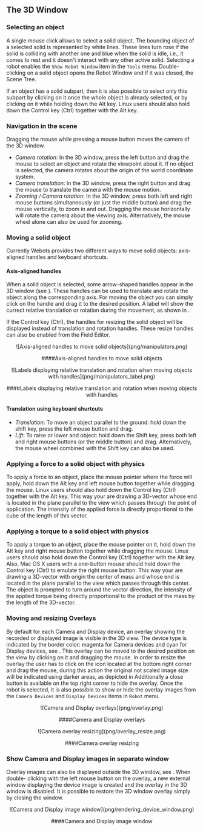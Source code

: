 ## The 3D Window

### Selecting an object

A single mouse click allows to select a solid object. The bounding object of a
selected solid is represented by white lines. These lines turn rose if the solid
is colliding with another one and blue when the solid is idle, i.e., it comes to
rest and it doesn't interact with any other active solid. Selecting a robot
enables the `Show Robot Window` item in the `Tools` menu. Double-clicking on a
solid object opens the Robot Window and if it was closed, the Scene Tree.

If an object has a solid subpart, then it is also possible to select only this
subpart by clicking on it once the whole object is already selected, or by
clicking on it while holding down the Alt key. Linux users should also hold down
the Control key (Ctrl) together with the Alt key.

### Navigation in the scene

Dragging the mouse while pressing a mouse button moves the camera of the 3D
window.

- *Camera rotation*: In the 3D window, press the left button and drag the mouse to select an object and rotate the viewpoint about it. If no object is selected, the camera rotates about the origin of the world coordinate system.
- *Camera translation*: In the 3D window, press the right button and drag the mouse to translate the camera with the mouse motion.
- *Zooming / Camera rotation*: In the 3D window, press both left and right mouse buttons simultaneously (or just the middle button) and drag the mouse vertically, to zoom in and out. Dragging the mouse horizontally will rotate the camera about the viewing axis. Alternatively, the mouse wheel alone can also be used for zooming.

### Moving a solid object

Currently Webots provides two different ways to move solid objects: axis-aligned
handles and keyboard shortcuts.

#### Axis-aligned handles

When a solid object is selected, some arrow-shaped handles appear in the 3D
window (see ). These handles can be used to translate and rotate the object
along the corresponding axis. For moving the object you can simply click on the
handle and drag it to the desired position. A label will show the currect
relative translation or rotation during the movement, as shown in .

If the Control key (Ctrl), the handles for resizing the solid object will be
displayed instead of translation and rotation handles. These resize handles can
also be enabled from the Field Editor.

<center>
![Axis-aligned handles to move solid objects](png/manipulators.png)

####Axis-aligned handles to move solid objects
</center>

<center>
![Labels displaying relative translation and rotation when moving objects with handles](png/manipulators_label.png)

####Labels displaying relative translation and rotation when moving objects with handles
</center>

#### Translation using keyboard shurtcuts

- *Translation*: To move an object parallel to the ground: hold down the shift key, press the left mouse button and drag.
- *Lift*: To raise or lower and object: hold down the Shift key, press both left and right mouse buttons (or the middle button) and drag. Alternatively, the mouse wheel combined with the Shift key can also be used.

### Applying a force to a solid object with physics

To apply a force to an object, place the mouse pointer where the force will
apply, hold down the Alt key and left mouse button together while dragging the
mouse. Linux users should also hold down the Control key (Ctrl) together with
the Alt key. This way your are drawing a 3D-vector whose end is located in the
plane parallel to the view which passes through the point of application. The
intensity of the applied force is directly proportional to the cube of the
length of this vector.

### Applying a torque to a solid object with physics

To apply a torque to an object, place the mouse pointer on it, hold down the Alt
key and right mouse button together while dragging the mouse. Linux users should
also hold down the Control key (Ctrl) together with the Alt key. Also, Mac OS X
users with a one-button mouse should hold down the Control key (Ctrl) to emulate
the right mouse button. This way your are drawing a 3D-vector with origin the
center of mass and whose end is located in the plane parallel to the view which
passes through this center. The object is prompted to turn around the vector
direction, the intensity of the applied torque being directly proportional to
the product of the mass by the length of the 3D-vector.

### Moving and resizing Overlays

By default for each Camera and Display device, an overlay showing the recorded
or displayed image is visible in the 3D view. The device type is indicated by
the border color: magenta for Camera devices and cyan for Display devices, see .
This overlay can be moved to the desired position on the view by clicking on it
and dragging the mouse. In order to resize the overlay the user has to click on
the icon located at the bottom right corner and drag the mouse, during this
action the original not scaled image size will be indicated using darker areas,
as depicted in Additionally a close button is available on the top right corner
to hide the overlay. Once the robot is selected, it is also possible to show or
hide the overlay images from the `Camera Devices` and `Display Devices` items in
`Robot` menu.

<center>
![Camera and Display overlays](png/overlay.png)

####Camera and Display overlays
</center>

<center>
![Camera overlay resizing](png/overlay_resize.png)

####Camera overlay resizing
</center>

### Show Camera and Display images in separate window

Overlay images can also be displayed outside the 3D window, see . When double-
clicking with the left mouse button on the overlay, a new external window
displaying the device image is created and the overlay in the 3D window is
disabled. It is possible to restore the 3D window overlay simply by closing the
window.

<center>
![Camera and Display image window](png/rendering_device_window.png)

####Camera and Display image window
</center>

